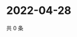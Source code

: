 # 2022-04-28

共 0 条

<!-- BEGIN WEIBO -->
<!-- 最后更新时间 Thu Apr 28 2022 22:17:38 GMT+0800 (China Standard Time) -->

<!-- END WEIBO -->
